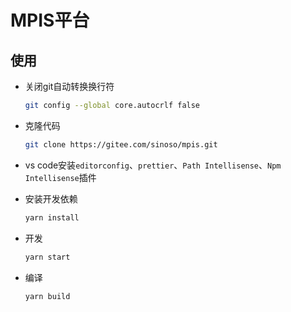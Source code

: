 # MPIS平台

## 使用

- 关闭git自动转换换行符

  ```bash
  git config --global core.autocrlf false
  ```

- 克隆代码

  ```bash
  git clone https://gitee.com/sinoso/mpis.git
  ```

- vs code安装``editorconfig``、``prettier``、``Path Intellisense``、``Npm Intellisense``插件

- 安装开发依赖

  ```bash
  yarn install
  ```

- 开发

  ```bash
  yarn start
  ```

- 编译

  ```bash
  yarn build
  ```
